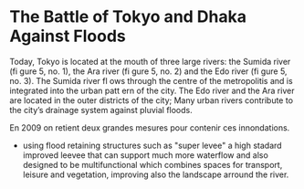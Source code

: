 # The Battle of Tokyo and Dhaka Against Floods
Today, Tokyo is located at the mouth of three large rivers: the Sumida river (fi gure 5, no. 1), the Ara river (fi gure 5, no. 2) and the Edo river (fi gure 5, no. 3). The Sumida river fl ows through the centre of the metropolitis and is integrated into the urban patt ern of the city. The Edo river and the Ara river are located in the outer districts of the city; Many urban rivers contribute to the city’s drainage system against pluvial floods.

En 2009 on retient deux grandes mesures pour contenir ces innondations. 
- using flood retaining structures such as "super levee" a high stadard improved leevee that can support much more waterflow and also designed to be multifunctional  which combines spaces for transport, leisure and vegetation, improving also the landscape arround the river. 
